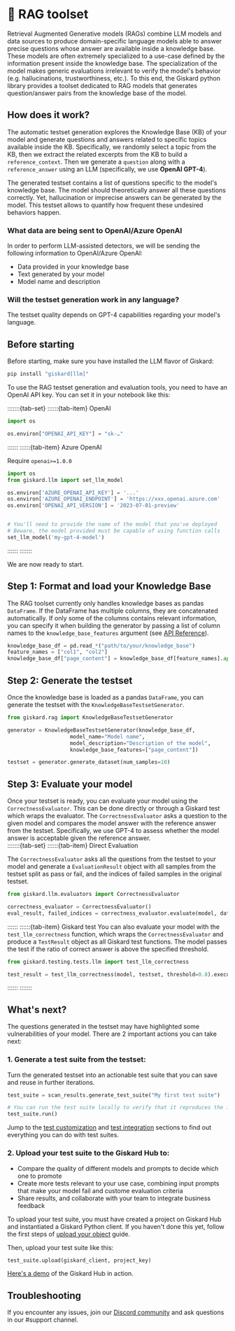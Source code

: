 # 🧰 RAG toolset
Retrieval Augmented Generative models (RAGs) combine LLM models and data sources to produce domain-specific language models able to answer precise questions whose answer are available inside a knowledge base. These models are often extremely specialized to a use-case defined by the information present inside the knowledge base. The specialization of the model makes generic evaluations irrelevant to verify the model's behavior (e.g. hallucinations, trustworthiness, etc.). To this end, the Giskard python library provides a toolset dedicated to RAG models that generates question/answer pairs from the knowledge base of the model.

## How does it work?
The automatic testset generation explores the Knowledge Base (KB) of your model and generate questions and answers related to specific topics available inside the KB. Specifically, we randomly select a topic from the KB, then we extract the related excerpts from the KB to build a `reference_context`. Then we generate a `question` along with a `reference_answer` using an LLM (specifically, we use **OpenAI GPT-4**). 

The generated testset contains a list of questions specific to the model's knowledge base. The model should theoretically answer all these questions correctly. Yet, hallucination or imprecise answers can be generated by the model. This testset allows to quantify how frequent these undesired behaviors happen.

### What data are being sent to OpenAI/Azure OpenAI

In order to perform LLM-assisted detectors, we will be sending the following information to OpenAI/Azure OpenAI:

- Data provided in your knowledge base
- Text generated by your model
- Model name and description

### Will the testset generation work in any language?

The testset quality depends on GPT-4 capabilities regarding your model's language. 

## Before starting

Before starting, make sure you have installed the LLM flavor of Giskard:

```bash
pip install "giskard[llm]"
```

To use the RAG testset generation and evaluation tools, you need to have an OpenAI API key. You can set it in your notebook
like this:

:::::::{tab-set}
::::::{tab-item} OpenAI

```python
import os

os.environ["OPENAI_API_KEY"] = "sk-…"
```

::::::
::::::{tab-item} Azure OpenAI

Require `openai>=1.0.0`

```python
import os
from giskard.llm import set_llm_model

os.environ['AZURE_OPENAI_API_KEY'] = '...'
os.environ['AZURE_OPENAI_ENDPOINT'] = 'https://xxx.openai.azure.com'
os.environ['OPENAI_API_VERSION'] = '2023-07-01-preview'


# You'll need to provide the name of the model that you've deployed
# Beware, the model provided must be capable of using function calls
set_llm_model('my-gpt-4-model')
```

::::::
:::::::

We are now ready to start.


## Step 1: Format and load your Knowledge Base
The RAG toolset currently only handles knowledge bases as pandas `DataFrame`. If the DataFrame has multiple columns,
they are concatenated automatically. If only some of the columns contains relevant information, you can specify it when building the generator by passing a list of column names to the `knowledge_base_features` argument (see [API Reference](https://docs.giskard.ai/en/latest/reference/rag-toolset/testset_generation.html#giskard.rag.KnowledgeBaseTestsetGenerator)).


```python
knowledge_base_df = pd.read_*("path/to/your/knowledge_base")
feature_names = ["col1", "col2"]
knowledge_base_df["page_content"] = knowledge_base_df[feature_names].apply(" ".join, axis=1)
```

## Step 2: Generate the testset
Once the knowledge base is loaded as a pandas `DataFrame`, you can generate the testset with the 
`KnowledgeBaseTestsetGenerator`. 


```python
from giskard.rag import KnowledgeBaseTestsetGenerator

generator = KnowledgeBaseTestsetGenerator(knowledge_base_df, 
                    model_name="Model name",
                    model_description="Description of the model",
                    knowledge_base_features=["page_content"])

testset = generator.generate_dataset(num_samples=10)
```

## Step 3: Evaluate your model
Once your testset is ready, you can evaluate your model using the `CorrectnessEvaluator`. This can be done directly or through a Giskard test which wraps the evaluator. The `CorrectnessEvaluator` asks a question to the given model and compares the model answer with the reference answer from the testset. Specifically, we use GPT-4 to assess whether the model answer is acceptable given the reference answer.  
:::::::{tab-set}
::::::{tab-item} Direct Evaluation

The `CorrectnessEvaluator` asks all the questions from the testset to your model and generate a `EvaluationResult` object with all samples from the testset split as pass or fail, and the indices of failed samples in the original testset.
```python
from giskard.llm.evaluators import CorrectnessEvaluator

correctness_evaluator = CorrectnessEvaluator()
eval_result, failed_indices = correctness_evaluator.evaluate(model, dataset)
```
::::::
::::::{tab-item} Giskard test
You can also evaluate your model with the `test_llm_correctness` function, which wraps the `CorrectnessEvaluator` and produce a `TestResult` object as all Giskard test functions. The model passes the test if the ratio of correct answer is above the specified threshold. 
```python
from giskard.testing.tests.llm import test_llm_correctness

test_result = test_llm_correctness(model, testset, threshold=0.8).execute()
```
::::::
:::::::

## What's next?

The questions generated in the testset may have highlighted some vulnerabilities of your model. There are 2 important actions you can take next:

### 1. Generate a test suite from the testset:

Turn the generated testset into an actionable test suite that you can save and reuse in further iterations.

```python
test_suite = scan_results.generate_test_suite("My first test suite")

# You can run the test suite locally to verify that it reproduces the issues
test_suite.run()
```

Jump to the [test customization](https://docs.giskard.ai/en/latest/open_source/customize_tests/index.html) and [test integration](https://docs.giskard.ai/en/latest/open_source/integrate_tests/index.html) sections to find out everything you can do with test suites.

### 2. Upload your test suite to the Giskard Hub to:
* Compare the quality of different models and prompts to decide which one to promote
* Create more tests relevant to your use case, combining input prompts that make your model fail and custome evaluation criteria
* Share results, and collaborate with your team to integrate business feedback

To upload your test suite, you must have created a project on Giskard Hub and instantiated a Giskard Python client. If you haven't done this yet, follow the first steps of [upload your object](https://docs.giskard.ai/en/latest/giskard_hub/upload/index.html#upload-your-object) guide.

Then, upload your test suite like this:
```python
test_suite.upload(giskard_client, project_key)
```

[Here's a demo](https://huggingface.co/spaces/giskardai/giskard) of the Giskard Hub in action.

## Troubleshooting

If you encounter any issues, join our [Discord community](https://discord.gg/fkv7CAr3FE) and ask questions in our #support channel.
